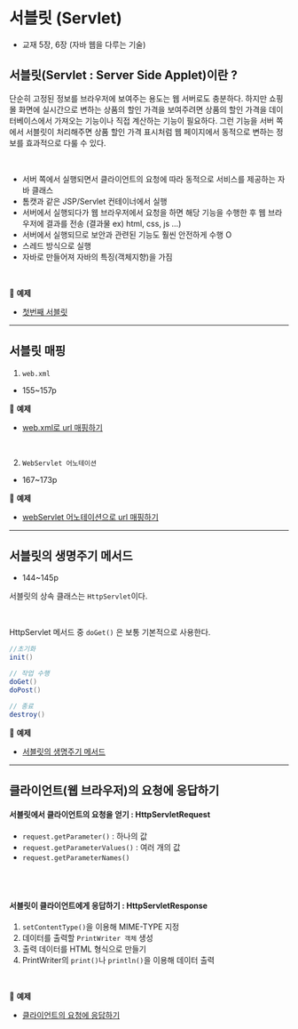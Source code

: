 # 서블릿 (Servlet)

- 교재 5장, 6장 (자바 웹을 다루는 기술)

## 서블릿(Servlet : Server Side Applet)이란 ?

단순히 고정된 정보를 브라우저에 보여주는 용도는 웹 서버로도 충분하다. 하지만 쇼핑몰 화면에 실시간으로 변하는 상품의 할인 가격을 보여주려면 상품의 할인 가격을 데이터베이스에서 가져오는 기능이나 직접 계산하는 기능이 필요하다. 그런 기능을 서버 쪽에서 서블릿이 처리해주면 상품 할인 가격 표시처럼 웹 페이지에서 동적으로 변하는 정보를 효과적으로 다룰 수 있다.

<br>

- 서버 쪽에서 실행되면서 클라이언트의 요청에 따라 동적으로 서비스를 제공하는 자바 클래스
- 톰캣과 같은 JSP/Servlet 컨테이너에서 실행
- 서버에서 실행되다가 웹 브라우저에서 요청을 하면 해당 기능을 수행한 후 웹 브라우저에 결과를 전송 (결과물 ex) html, css, js …)
- 서버에서 실행되므로 보안과 관련된 기능도 훨씬 안전하게 수행 O
- 스레드 방식으로 실행
- 자바로 만들어져 자바의 특징(객체지향)을 가짐

<br>

:milky_way: **예제**
- [첫번째 서블릿](./test/FirstServlet.java)

---

## 서블릿 매핑

1. `web.xml`
- 155~157p

:milky_way: **예제**
- [web.xml로 url 매핑하기](./test/ThirdServlet.java)

<br>

2. `WebServlet 어노테이션`
- 167~173p

:milky_way: **예제**
- [webServlet 어노테이션으로 url 매핑하기](./test/SecondServlet.java)

---
## 서블릿의 생명주기 메서드
- 144~145p

서블릿의 상속 클래스는 `HttpServlet`이다. 

<br>

HttpServlet  메서드 중 `doGet()` 은 보통 기본적으로 사용한다.

```java
//초기화
init()

// 작업 수행
doGet()
doPost()

// 종료
destroy()
```

:milky_way: **예제**
- [서블릿의 생명주기 메서드](./test/LifeCycleServlet.java)

---
## 클라이언트(웹 브라우저)의 요청에 응답하기

#### 서블릿에서 클라이언트의 요청을 얻기 : HttpServletRequest 
- `request.getParameter()` : 하나의 값
- `request.getParameterValues()` : 여러 개의 값
- `request.getParameterNames()`

<br>
<br>

#### 서블릿이 클라이언트에게 응답하기 : HttpServletResponse
1. `setContentType()`을 이용해 MIME-TYPE 지정
2. 데이터를 출력할 `PrintWriter 객체` 생성
3. 출력 데이터를 HTML 형식으로 만들기
4. PrintWriter의 `print()`나 `println()`을 이용해 데이터 출력

<br>

:milky_way: **예제**
- [클라이언트의 요청에 응답하기](./test/register)